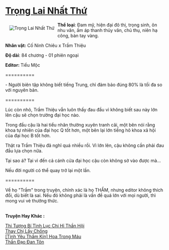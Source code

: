 <a href="https://utruyen.com/trong-lai-nhat-thu/22555/" title="Trọng Lai Nhất Thứ"><h1>Trọng Lai Nhất Thứ</h1></a><div style="display:table"><img align="right" style="float: left; padding: 10px;" src="https://utruyen.com/images/story/200x260/trong-lai-nhat-thu.jpg" alt="Trọng Lai Nhất Thứ"><b>Thể loại</b>: Đam mỹ, hiện đại đô thị, trọng sinh, ôn nhu văn, ấm áp thanh thủy văn, chủ thụ, niên hạ công, bàn tay vàng.<p></p><b>Nhân vật:</b> Cố Ninh Chiêu x Trầm Thiệu<p></p><b>Độ dài</b>: 84 chương - 01 phiên ngoại<p></p><b>Editor: </b>Tiểu Mộc<p></p>==========<p></p>- Người biên tập không biết tiếng Trung, chỉ đảm bảo đúng 80% là tối đa so với nguyên bản.<p></p>==========<p></p>Lúc còn nhỏ, Trầm Thiệu vẫn luôn thấy đau đầu vì không biết sau này lớn lên cậu sẽ chọn trường đại học nào.<p></p>Trong đầu cậu là hai tiểu nhân thường xuyên tranh cãi, một bên nói rằng khoa tự nhiên của đại học Q tốt hơn, một bên lại lớn tiếng hô khoa xã hội của đại học B tốt hơn.<p></p>Thật ra Trầm Thiệu đã nghĩ quá nhiều rồi. Vì lớn lên, cậu không cần phải đau đầu lựa chọn nữa.<p></p>Tại sao á? Tại vì đến cả cánh cửa đại học cậu còn không sờ vào được mà...<p></p>Nếu đời người có thể quay trở lại một lần.<p></p>==========<p></p>Về họ "Trầm" trong truyện, chính xác là họ THẨM, nhưng editor không thích đổi, dù biết là sai. Nếu đó không phải là vấn đề quá lớn với mọi người, thì mong vui vẻ thưởng thức.</div><p><br><b>Truyện Hay Khác :</b></p><a href="https://utruyen.com/thi-tuong-bi-tinh-luc-chi-hi-than-hoi/22553/" alt="Thi Tượng Bí Tình Lục Chi Hỉ Thần Hội">Thi Tượng Bí Tình Lục Chi Hỉ Thần Hội</a><br/><a href="https://github.com/quanluxury/truyenhot/tree/master/truyenhay/19172/" alt="Thay Chị Lấy Chồng">Thay Chị Lấy Chồng</a><br/><a href="https://www.flickr.com/photos/183745219@N08/48688866326/" alt="[Tình Yêu Thầm Kín] Hoa Trong Máu">[Tình Yêu Thầm Kín] Hoa Trong Máu</a><br/><a href="https://github.com/quanluxury/truyenhot/tree/master/truyenhay/17478/" alt="Thần Đạo Đan Tôn">Thần Đạo Đan Tôn</a><br/>